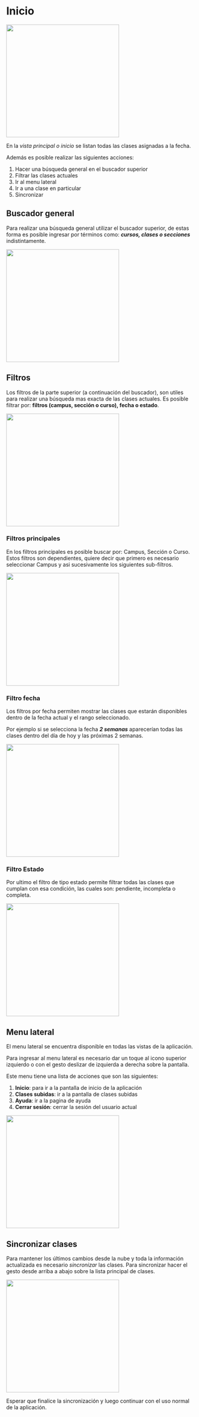 # Inicio

<img src="./../images/img-guide-01.png" width="300"/>

En la _vista principal o inicio_ se listan todas las clases asignadas a la fecha.

Además es posible realizar las siguientes acciones:

1. Hacer una búsqueda general en el buscador superior
2. Filtrar las clases actuales
3. Ir al menu lateral
4. Ir a una clase en particular
5. Sincronizar

## Buscador general

Para realizar una búsqueda general utilizar el buscador superior, de estas forma es posible
ingresar por términos como: **_cursos, clases o secciones_** indistintamente.

<img src="./../images/img-guide-02.jpg" width="300"/>

## Filtros

Los filtros de la parte superior (a continuación del buscador), son utiles para realizar una búsqueda mas exacta de las clases actuales.
Es posible filtrar por: **filtros (campus, sección o curso), fecha o estado**.

<img src="./../images/img-guide-22.jpg" width="300"/>

### Filtros principales

En los filtros principales es posible buscar por: Campus, Sección o Curso.
Estos filtros son dependientes, quiere decir que primero es necesario seleccionar Campus y asi sucesivamente los siguientes
sub-filtros.

<img src="./../images/img-guide-03.png" width="300"/>

### Filtro fecha

Los filtros por fecha permiten mostrar las clases que estarán disponibles dentro de la fecha actual y el rango seleccionado.

Por ejemplo si se selecciona la fecha **_2 semanas_** aparecerían todas las clases dentro del día de hoy y las próximas 2 semanas.

<img src="./../images/img-guide-04.png" width="300"/>

### Filtro Estado

Por ultimo el filtro de tipo estado permite filtrar todas las clases que cumplan con esa condición, las cuales son:
pendiente, incompleta o completa.

<img src="./../images/img-guide-05.png" width="300"/>

## Menu lateral

El menu lateral se encuentra disponible en todas las vistas de la aplicación.

Para ingresar al menu lateral es necesario dar un toque al icono superior izquierdo o con el gesto deslizar de
izquierda a derecha sobre la pantalla.

Este menu tiene una lista de acciones que son las siguientes:

1. **Inicio**: para ir a la pantalla de inicio de la aplicación
2. **Clases subidas**: ir a la pantalla de clases subidas
3. **Ayuda**: ir a la pagina de ayuda
4. **Cerrar sesión**: cerrar la sesión del usuario actual

<img src="./../images/img-guide-06.png" width="300"/>

## Sincronizar clases

Para mantener los últimos cambios desde la nube y toda la información actualizada es necesario _sincronizar_ las clases.
Para sincronizar hacer el gesto desde arriba a abajo sobre la lista principal de clases.

<img src="./../images/img-guide-21.png" width="300"/>

Esperar que finalice la sincronización y luego continuar con el uso normal de la aplicación.
